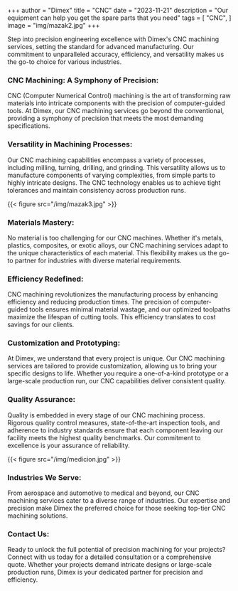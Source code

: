 +++
author = "Dimex"
title = "CNC"
date = "2023-11-21"
description = "Our equipment can help you get the spare parts that you need"
tags = [
    "CNC",
]
image = "img/mazak2.jpg"
+++

Step into precision engineering excellence with Dimex's CNC machining services, setting the standard for advanced manufacturing. Our commitment to unparalleled accuracy, efficiency, and versatility makes us the go-to choice for various industries.

### CNC Machining: A Symphony of Precision:

CNC (Computer Numerical Control) machining is the art of transforming raw materials into intricate components with the precision of computer-guided tools. At Dimex, our CNC machining services go beyond the conventional, providing a symphony of precision that meets the most demanding specifications.

### Versatility in Machining Processes:

Our CNC machining capabilities encompass a variety of processes, including milling, turning, drilling, and grinding. This versatility allows us to manufacture components of varying complexities, from simple parts to highly intricate designs. The CNC technology enables us to achieve tight tolerances and maintain consistency across production runs.

{{< figure src="/img/mazak3.jpg" >}}

### Materials Mastery:

No material is too challenging for our CNC machines. Whether it's metals, plastics, composites, or exotic alloys, our CNC machining services adapt to the unique characteristics of each material. This flexibility makes us the go-to partner for industries with diverse material requirements.

### Efficiency Redefined:

CNC machining revolutionizes the manufacturing process by enhancing efficiency and reducing production times. The precision of computer-guided tools ensures minimal material wastage, and our optimized toolpaths maximize the lifespan of cutting tools. This efficiency translates to cost savings for our clients.

### Customization and Prototyping:

At Dimex, we understand that every project is unique. Our CNC machining services are tailored to provide customization, allowing us to bring your specific designs to life. Whether you require a one-of-a-kind prototype or a large-scale production run, our CNC capabilities deliver consistent quality.

### Quality Assurance:

Quality is embedded in every stage of our CNC machining process. Rigorous quality control measures, state-of-the-art inspection tools, and adherence to industry standards ensure that each component leaving our facility meets the highest quality benchmarks. Our commitment to excellence is your assurance of reliability.

{{< figure src="/img/medicion.jpg" >}}

### Industries We Serve:

From aerospace and automotive to medical and beyond, our CNC machining services cater to a diverse range of industries. Our expertise and precision make Dimex the preferred choice for those seeking top-tier CNC machining solutions.

### Contact Us:

Ready to unlock the full potential of precision machining for your projects? Connect with us today for a detailed consultation or a comprehensive quote. Whether your projects demand intricate designs or large-scale production runs, Dimex is your dedicated partner for precision and efficiency.
